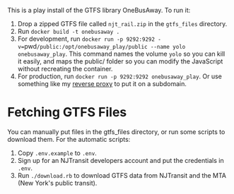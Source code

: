This is a play install of the GTFS library OneBusAway.  To run it:

1. Drop a zipped GTFS file called `njt_rail.zip` in the `gtfs_files` directory.
2. Run `docker build -t onebusaway .`
3. For development, run `docker run -p 9292:9292
  -v=`pwd`/public:/opt/onebusaway_play/public --name yolo onebusaway_play`.  This
  command names the volume `yolo` so you can kill it easily, and maps the public/
  folder so you can modify the JavaScript without recreating the container.  
4. For production, run `docker run -p 9292:9292 onebusaway_play`.  Or use
  something like my [reverse proxy](https://github.com/danfinnie/reverse_proxy)
  to put it on a subdomain.

Fetching GTFS Files
===================

You can manually put files in the gtfs_files directory, or run some scripts to
download them.  For the automatic scripts:

1. Copy `.env.example` to `.env`.
2. Sign up for an NJTransit developers account and put the credentials in `.env`.
3. Run `./download.rb` to download GTFS data from NJTransit and the MTA (New York's public transit).
